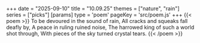 +++
date = "2025-09-10"
title = "10.09.25"
themes = ["nature", "rain"]
series = ["picks"]
[params]
  type = 'poem'
  pageKey = 'src/poem.js'
+++
{{< poem >}}
To be devoured in the sound of rain,
All cracks and squeaks fall deafly by,
A peace in ruling ruined noise,
The harrowed king of such a world shot through,
With pieces of the sky turned crystal tears.
{{< /poem >}}